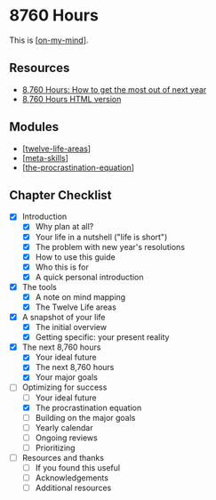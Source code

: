 8760 Hours
===

This is [[on-my-mind]]. 

Resources
---

- [8,760 Hours: How to get the most out of next year][1]
- [8,760 Hours HTML version][2]

<!-- Links -->
[1]: https://alexvermeer.com/8760hours/
[2]: https://letharion.github.io/8760hours/#introduction

<!-- Links end -->


Modules
---

- [[twelve-life-areas]]
- [[meta-skills]]
- [[the-procrastination-equation]]

Chapter Checklist
---

- [x] Introduction
    - [x] Why plan at all?
    - [x] Your life in a nutshell ("life is short")
    - [x] The problem with new year's resolutions
    - [x] How to use this guide
    - [x] Who this is for
    - [x] A quick personal introduction
- [x] The tools
    - [x] A note on mind mapping
    - [x] The Twelve Life areas
- [x] A snapshot of your life
    - [x] The initial overview
    - [x] Getting specific: your present reality
- [x] The next 8,760 hours
    - [x] Your ideal future
    - [x] The next 8,760 hours
    - [x] Your major goals
- [ ] Optimizing for success
    - [ ] Your ideal future
    - [x] The procrastination equation
    - [ ] Building on the major goals
    - [ ] Yearly calendar
    - [ ] Ongoing reviews
    - [ ] Prioritizing
- [ ] Resources and thanks
    - [ ] If you found this useful
    - [ ] Acknowledgements
    - [ ] Additional resources

[//begin]: # "Autogenerated link references for markdown compatibility"
[on-my-mind]: ../../../on-my-mind.md "On My Mind"
[twelve-life-areas]: twelve-life-areas.md "Twelve Life Areas"
[meta-skills]: meta-skills.md "Meta Skills"
[the-procrastination-equation]: the-procrastination-equation.md "The Procrastination Equation"
[//end]: # "Autogenerated link references"
[//begin]: # "Autogenerated link references for markdown compatibility"
[on-my-mind]: ../../../on-my-mind.md "On My Mind"
[twelve-life-areas]: twelve-life-areas.md "Twelve Life Areas"
[meta-skills]: meta-skills.md "Meta Skills"
[the-procrastination-equation]: the-procrastination-equation.md "The Procrastination Equation"
[//end]: # "Autogenerated link references"
